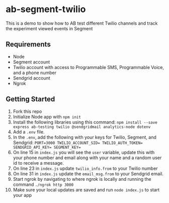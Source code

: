 # ab-segment-twilio
This is a demo to show how to AB test different Twilio channels and track the experiment viewed events in Segment

## Requirements
- Node
- Segment account
- Twilio account with access to Programmable SMS, Programmable Voice, and a phone number
- Sendgrid account
- Ngrok

## Getting Started
1. Fork this repo
2. Initialize Node app with `npm init`
3. Install the following libraries using this command: `npm install --save express ab-testing twilio @sendgridmail analytics-node dotenv`
4. Add a `.env` file.
5. In the `.env`, add the following with your keys for Twilio, Segment, and Sendgrid:
`PORT=3000
TWILIO_ACCOUNT_SID=
TWILIO_AUTH_TOKEN=
SENDGRID_API_KEY=
SEGMENT_KEY=`
6. On line 15 in `index.js` you will see the `user` variable, update this with your phone number and email along with your name and a random user id to receive a message.
7. On line 23 in `index.js` update `twilio_info.from` to your Twilio number
8. On line 31 in `index.js` update the `email_msg.from` to your Sendgrid email.
9. Start ngrok by navigating to where ngrok is locally and running the command `./ngrok http 3000`
10. Make sure your local updates are saved and run `node index.js` to start your app
